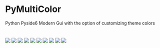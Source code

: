 # PyMultiColor
Python Pyside6 Modern Gui with the option of customizing theme colors
#
![](https://via.placeholder.com/15/FF006E/000000?text=+) ![](https://via.placeholder.com/15/FF006E/000000?text=+) ![](https://via.placeholder.com/15/FF006E/000000?text=+) ![](https://via.placeholder.com/15/FF006E/000000?text=+) ![](https://via.placeholder.com/15/FF006E/000000?text=+) ![](https://via.placeholder.com/15/FF006E/000000?text=+) ![](https://via.placeholder.com/15/FF006E/000000?text=+) ![](https://via.placeholder.com/15/FF006E/000000?text=+) ![](https://via.placeholder.com/15/FF006E/000000?text=+) ![](https://via.placeholder.com/15/FF006E/000000?text=+)
